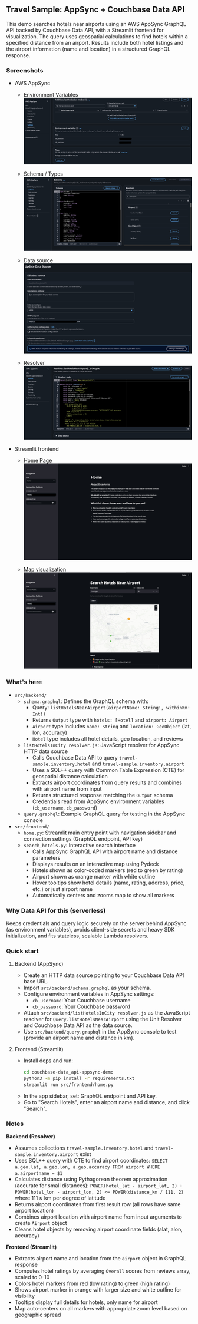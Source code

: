 ## Travel Sample: AppSync + Couchbase Data API

This demo searches hotels near airports using an AWS AppSync GraphQL API backed by Couchbase Data API, with a Streamlit frontend for visualization. The query uses geospatial calculations to find hotels within a specified distance from an airport. Results include both hotel listings and the airport information (name and location) in a structured GraphQL response.

### Screenshots

- AWS AppSync
  - Environment Variables
    ![AppSync Env Vars Configuration](assets/appsync-env-vars.jpg)

  - Schema / Types
    ![AppSync schema](assets/appsync-schema.jpg)
  
  - Data source
    ![AppSync Data Source](assets/appsync-data-source.jpg)

  - Resolver  
    ![AppSync Resolver](assets/appsync-resolver.jpg)

- Streamlit frontend
  - Home Page
    ![Streamlit home](assets/streamlit-search.jpg)
  
  - Map visualization  
    ![Streamlit map](assets/streamlit-map.jpg)

### What's here
- `src/backend/`
  - `schema.graphql`: Defines the GraphQL schema with:
    - Query: `listHotelsNearAirport(airportName: String!, withinKm: Int!)`
    - Returns `Output` type with `hotels: [Hotel]` and `airport: Airport`
    - `Airport` type includes `name: String` and `location: GeoObject` (lat, lon, accuracy)
    - `Hotel` type includes all hotel details, geo location, and reviews
  - `listHotelsInCity resolver.js`: JavaScript resolver for AppSync HTTP data source
    - Calls Couchbase Data API to query `travel-sample.inventory.hotel` and `travel-sample.inventory.airport`
    - Uses a SQL++ query with Common Table Expression (CTE) for geospatial distance calculation
    - Extracts airport coordinates from query results and combines with airport name from input
    - Returns structured response matching the `Output` schema
    - Credentials read from AppSync environment variables (`cb_username`, `cb_password`)
  - `query.graphql`: Example GraphQL query for testing in the AppSync console
- `src/frontend/`
  - `home.py`: Streamlit main entry point with navigation sidebar and connection settings (GraphQL endpoint, API key)
  - `search_hotels.py`: Interactive search interface
    - Calls AppSync GraphQL API with airport name and distance parameters
    - Displays results on an interactive map using Pydeck
    - Hotels shown as color-coded markers (red to green by rating)
    - Airport shown as orange marker with white outline
    - Hover tooltips show hotel details (name, rating, address, price, etc.) or just airport name
    - Automatically centers and zooms map to show all markers

### Why Data API for this (serverless)
Keeps credentials and query logic securely on the server behind AppSync (as environment variables), avoids client-side secrets and heavy SDK initialization, and fits stateless, scalable Lambda resolvers.

### Quick start
1) Backend (AppSync)
   - Create an HTTP data source pointing to your Couchbase Data API base URL.
   - Import `src/backend/schema.graphql` as your schema.
   - Configure environment variables in AppSync settings:
     - `cb_username`: Your Couchbase username
     - `cb_password`: Your Couchbase password
   - Attach `src/backend/listHotelsInCity resolver.js` as the JavaScript resolver for `Query.listHotelsNearAirport` using the Unit Resolver and Couchbase Data API as the data source.
   - Use `src/backend/query.graphql` in the AppSync console to test (provide an airport name and distance in km).

2) Frontend (Streamlit)
   - Install deps and run:
     ```bash
     cd couchbase-data_api-appsync-demo
     python3 -m pip install -r requirements.txt
     streamlit run src/frontend/home.py
     ```
   - In the app sidebar, set: GraphQL endpoint and API key.
   - Go to "Search Hotels", enter an airport name and distance, and click "Search".

### Notes

**Backend (Resolver)**
- Assumes collections `travel-sample.inventory.hotel` and `travel-sample.inventory.airport` exist
- Uses SQL++ query with CTE to find airport coordinates: `SELECT a.geo.lat, a.geo.lon, a.geo.accuracy FROM airport WHERE a.airportname = $1`
- Calculates distance using Pythagorean theorem approximation (accurate for small distances): `POWER(hotel_lat - airport_lat, 2) + POWER(hotel_lon - airport_lon, 2) <= POWER(distance_km / 111, 2)` where 111 ≈ km per degree of latitude
- Returns airport coordinates from first result row (all rows have same airport location)
- Combines airport location with airport name from input arguments to create `Airport` object
- Cleans hotel objects by removing airport coordinate fields (alat, alon, accuracy)

**Frontend (Streamlit)**
- Extracts airport name and location from the `airport` object in GraphQL response
- Computes hotel ratings by averaging `Overall` scores from reviews array, scaled to 0-10
- Colors hotel markers from red (low rating) to green (high rating)
- Shows airport marker in orange with larger size and white outline for visibility
- Tooltips display full details for hotels, only name for airport
- Map auto-centers on all markers with appropriate zoom level based on geographic spread

